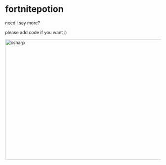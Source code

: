 # fortnitepotion
need i say more?

please add code if you want :) 

<p align="left"><img src="https://www.memecreator.org/static/images/memes/5043741.jpg" alt="csharp" width="526" height="390"/> </a> </p>

